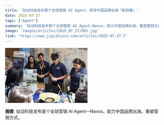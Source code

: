 ```yaml
---
title: '钛动科技发布首个全球营销 AI Agent，改写中国品牌出海「新叙事」'
date: 2025-07-27
tags: ["Agent"]
summary: '钛动科技发布首个全球营销 AI Agent—Navos，助力中国品牌出海，重塑营销方式。'
image: 'images/articles/2025_07_27/001.jpg'
link: 'https://www.jiqizhixin.com/articles/2025-07-27-7'
---
```

![钛动科技发布首个全球营销 AI Agent，改写中国品牌出海「新叙事」](images/articles/2025_07_27/001.jpg)

**摘要**: 钛动科技发布首个全球营销 AI Agent—Navos，助力中国品牌出海，重塑营销方式。
